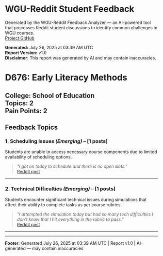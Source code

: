 # WGU-Reddit Student Feedback

Generated by the WGU-Reddit Feedback Analyzer — an AI-powered tool that processes Reddit student discussions to identify common challenges in WGU courses.  
[Project GitHub](https://wgudataninja.github.io/wgu-reddit-monitoring-pipeline/)

**Generated:** July 26, 2025 at 03:39 AM UTC  
**Report Version:** v1.0  
**Disclaimer:** This report was generated by AI and may contain inaccuracies.  
# D676: Early Literacy Methods
**College:** School of Education  
**Topics:** 2  
**Pain Points:** 2  
---
## Feedback Topics
### 1. Scheduling Issues _(Emerging)_ – [1 posts]
Students are unable to access necessary course components due to limited availability of scheduling options.  
> _"I got on today to schedule and there is no open slots."_  
> [Reddit post](https://reddit.com/comments/1ickc91)  
---
### 2. Technical Difficulties _(Emerging)_ – [1 posts]
Students encounter significant technical issues during simulations that affect their ability to complete tasks as per course rubrics.  
> _"I attempted the simulation today but had so many tech difficulties I don’t know that I hit everything in the rubric to pass."_  
> [Reddit post](https://reddit.com/comments/1m1obgr)  
---
---
**Footer:** Generated July 26, 2025 at 03:39 AM UTC | Report v1.0 | AI-generated — may contain inaccuracies  